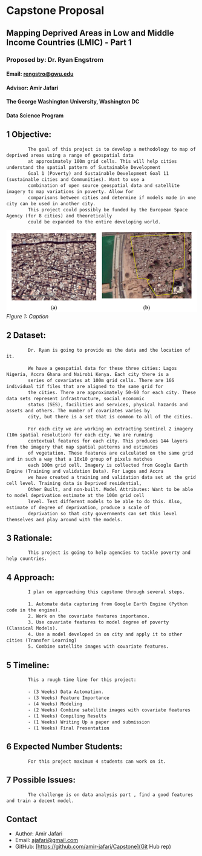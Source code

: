 
# Capstone Proposal
## Mapping Deprived Areas in Low and Middle Income Countries (LMIC) - Part 1
### Proposed by: Dr. Ryan Engstrom
#### Email: rengstro@gwu.edu
#### Advisor: Amir Jafari
#### The George Washington University, Washington DC  
#### Data Science Program


## 1 Objective:  
 
            The goal of this project is to develop a methodology to map of deprived areas using a range of geospatial data
            at approximately 100m grid cells. This will help cities understand the spatial pattern of Sustainable Development 
            Goal 1 (Poverty) and Sustainable Development Goal 11 (sustainable cities and Communities). Want to use a
            combination of open source geospatial data and satellite imagery to map variations in poverty. Allow for
            comparisons between cities and determine if models made in one city can be used in another city. 
            This project could possibly be funded by the European Space Agency (for 8 cities) and theoretically
            could be expanded to the entire developing world.
            

![Figure 1: Example figure](202401_999.png)
*Figure 1: Caption*

## 2 Dataset:  

            Dr. Ryan is going to provide us the data and the location of it. 

            We have a geospatial data for these three cities: Lagos Nigeria, Accra Ghana and Nairobi Kenya. Each city there is a 
            series of covariates at 100m grid cells. There are 166 individual tif files that are aligned to the same grid for 
            the cities. There are approximately 50-60 for each city. These data sets represent infrastructure, social economic 
            status (SES), facilities and services, physical hazards and assets and others. The number of covariates varies by 
            city, but there is a set that is common to all of the cities.  

            For each city we are working on extracting Sentinel 2 imagery (10m spatial resolution) for each city. We are running 
            contextual features for each city. This produces 144 layers from the imagery that map spatial patterns and estimates 
            of vegetation. These features are calculated on the same grid and in such a way that a 10x10 group of pixels matches 
            each 100m grid cell. Imagery is collected from Google Earth Engine (Training and validation Data). For Lagos and Accra
            we have created a training and validation data set at the grid cell level. Training data is Deprived residential,
            Other Built, and non-built. Model Attributes: Want to be able to model deprivation estimate at the 100m grid cell 
            level. Test different models to be able to do this. Also, estimate of degree of deprivation, produce a scale of 
            deprivation so that city governments can set this level themselves and play around with the models.  
            

## 3 Rationale:  

            This project is going to help agencies to tackle poverty and help countries.
            

## 4 Approach:  

            I plan on approaching this capstone through several steps.  

            1. Automate data capturing from Google Earth Engine (Python code in the engine).
            2. Work on the covariate features importance.  
            3. Use covariate features to model degree of poverty (Classical Models).
            4. Use a model developed in on city and apply it to other cities (Transfer Learning)
            5. Combine satellite images with covariate features.  
            

## 5 Timeline:  

            This a rough time line for this project:  

            - (3 Weeks) Data Automation.  
            - (3 Weeks) Feature Importance  
            - (4 Weeks) Modeling  
            - (2 Weeks) Combine satellite images with covariate features  
            - (1 Weeks) Compiling Results  
            - (1 Weeks) Writing Up a paper and submission
            - (1 Weeks) Final Presentation  
            

## 6 Expected Number Students:  

            For this project maximum 4 students can work on it.  
            

## 7 Possible Issues:  

            The challenge is on data analysis part , find a good features and train a decent model.
            


## Contact
- Author: Amir Jafari
- Email: [ajafari@gmail.com](Eamil)
- GitHub: [https://github.com/amir-jafari/Capstone](Git Hub rep)
